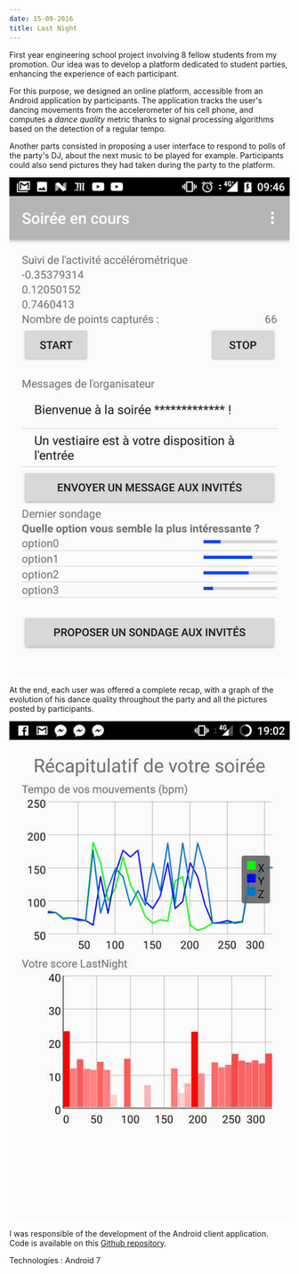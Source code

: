 ```yaml
---
date: 15-09-2016
title: Last Night
---
```


First year engineering school project involving 8 fellow students from my promotion. Our idea was to develop a platform dedicated to student parties, enhancing the experience of each participant.

For this purpose, we designed an online platform, accessible from an Android application by participants. The application tracks the user's dancing movements from the accelerometer of his cell phone, and computes a *dance quality* metric thanks to signal processing algorithms based on the detection of a regular tempo.

Another parts consisted in proposing a user interface to respond to polls of the party's DJ, about the next music to be played for example. Participants could also send pictures they had taken during the party to the platform.

![LastNight: Party menu](assets/img/lastnight-party.jpg)

At the end, each user was offered a complete recap, with a graph of the evolution of his dance quality throughout the party and all the pictures posted by participants.

![LastNight: Party recap](assets/img/lastnight-recap.jpg)

I was responsible of the development of the Android client application. Code is available on this [Github repository](https://github.com/paulelian-tabarant/lastnight-app).

Technologies : Android 7